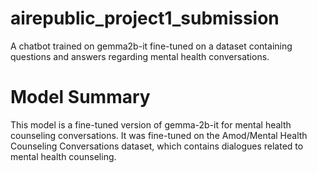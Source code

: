# airepublic_project1_submission

A chatbot trained on gemma2b-it fine-tuned on a dataset containing questions and answers regarding mental health conversations.

# Model Summary

This model is a fine-tuned version of gemma-2b-it for mental health counseling conversations. It was fine-tuned on the Amod/Mental Health Counseling Conversations dataset, which contains dialogues related to mental health counseling.
